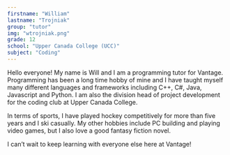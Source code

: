```yaml
---
firstname: "William"
lastname: "Trojniak"
group: "tutor"
img: "wtrojniak.png"
grade: 12
school: "Upper Canada College (UCC)"
subject: "Coding"
---
```


Hello everyone! My name is Will and I am a programming tutor for Vantage. Programming has been a long time hobby of mine and I have taught myself many different languages and frameworks including C++, C#, Java, Javascript and Python. I am also the division head of project development for the coding club at Upper Canada College.

In terms of sports, I have played hockey competitively for more than five years and I ski casually. My other hobbies include PC building and playing video games, but I also love a good fantasy fiction novel.

I can’t wait to keep learning with everyone else here at Vantage!
